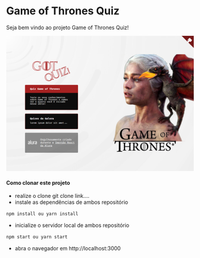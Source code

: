 # Game of Thrones Quiz

Seja bem vindo ao projeto Game of Thrones Quiz!

![Capa do Projeto](/_docs/capa.png)

####  Como clonar este projeto
- realize o clone git clone link....
- instale as dependências de ambos repositório
```sh
npm install ou yarn install
```
- inicialize o servidor local de ambos repositório
```sh
npm start ou yarn start
```
- abra o navegador em http://localhost:3000